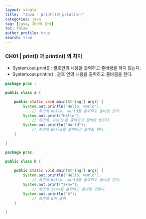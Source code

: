 ```yaml
---
layout: single
title:  "Java - print()과 println()"
categories: java
tag: [java, 자바의 정석]
toc: false
author_profile: true
search: true
---
```


###     CH01 |    print() 과 println() 의 차이



- System.out.print()      : 괄호안의 내용을 출력하고 줄바꿈을 하지 않는다.
- System.out.println()   :   괄호 안의 내용을 출력하고 줄바꿈을 한다.



```JAVA
package prac ;

public class a {

	public static void main(String[] args) {
		System.out.println("Hello, world"); 
			// 화면에 Hello, world를 출력하고 줄바꿈 한다.
		System.out.print("Hello"); 			
			// 화면에  Hello를 출력하고 줄바꿈 안한다.
		System.out.println("World");		
			// 화면에 World를 출력하고 줄바꿈 한다.
	}

}
```




```JAVA
package prac;

public class b {
	
	public static void main(String[] args) {
		System.out.println("Hello, world"); 
			// 화면에 Hello, world를 출력하고 줄바꿈 한다.
		System.out.print("2+4="); 			
			// 화면에 2+4=를 출력하고 줄바꿈 안한다.
		System.out.println("6");			
			// 화면에 6이 출력
	}

}
```
